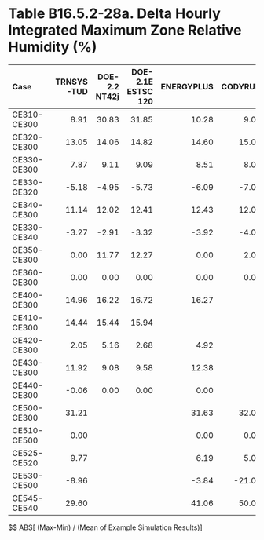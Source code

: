 # Table B16.5.2-28a. Delta Hourly Integrated Maximum Zone Relative Humidity (%)
| Case        | TRNSYS-TUD | DOE-2.2 NT42j | DOE-2.1E ESTSC 120 | ENERGYPLUS | CODYRUN | HOT3000 |     |    Min |   Max |   Mean | Dev % $$ |     | TEST 0.0.0 | 
|:----------- | ----------:| -------------:| ------------------:| ----------:| -------:| -------:| ---:| ------:| -----:| ------:| --------:| ---:| ----------:| 
| CE310-CE300 |       8.91 |         30.83 |              31.85 |      10.28 |    9.00 |   10.75 |     |   8.91 | 31.85 |  16.94 |    135.4 |     |      31.85 | 
| CE320-CE300 |      13.05 |         14.06 |              14.82 |      14.60 |   15.00 |   14.44 |     |  13.05 | 15.00 |  14.33 |     13.6 |     |      14.82 | 
| CE330-CE300 |       7.87 |          9.11 |               9.09 |       8.51 |    8.00 |   11.26 |     |   7.87 | 11.26 |   8.97 |     37.8 |     |       9.09 | 
| CE330-CE320 |      -5.18 |         -4.95 |              -5.73 |      -6.09 |   -7.00 |   -3.18 |     |  -7.00 | -3.18 |  -5.35 |     71.3 |     |      -5.73 | 
| CE340-CE300 |      11.14 |         12.02 |              12.41 |      12.43 |   12.00 |   12.81 |     |  11.14 | 12.81 |  12.13 |     13.8 |     |      12.41 | 
| CE330-CE340 |      -3.27 |         -2.91 |              -3.32 |      -3.92 |   -4.00 |   -1.55 |     |  -4.00 | -1.55 |  -3.16 |     77.5 |     |      -3.32 | 
| CE350-CE300 |       0.00 |         11.77 |              12.27 |       0.00 |    2.00 |    5.21 |     |   0.00 | 12.27 |   5.21 |    235.6 |     |      12.27 | 
| CE360-CE300 |       0.00 |          0.00 |               0.00 |       0.00 |    0.00 |    0.00 |     |   0.00 |  0.00 |   0.00 |        - |     |       0.00 | 
| CE400-CE300 |      14.96 |         16.22 |              16.72 |      16.27 |         |   18.87 |     |  14.96 | 18.87 |  16.61 |     23.5 |     |      16.72 | 
| CE410-CE300 |      14.44 |         15.44 |              15.94 |            |         |   18.74 |     |  14.44 | 18.74 |  16.14 |     26.7 |     |      15.94 | 
| CE420-CE300 |       2.05 |          5.16 |               2.68 |       4.92 |         |    6.41 |     |   2.05 |  6.41 |   4.24 |    102.7 |     |       2.68 | 
| CE430-CE300 |      11.92 |          9.08 |               9.58 |      12.38 |         |   11.50 |     |   9.08 | 12.38 |  10.89 |     30.3 |     |       9.58 | 
| CE440-CE300 |      -0.06 |          0.00 |               0.00 |       0.00 |         |    0.07 |     |  -0.06 |  0.07 |   0.00 |        - |     |       0.00 | 
| CE500-CE300 |      31.21 |               |                    |      31.63 |   32.00 |   -7.36 |     |  -7.36 | 32.00 |  21.87 |    180.0 |     |            | 
| CE510-CE500 |       0.00 |               |                    |       0.00 |    0.00 |   -2.57 |     |  -2.57 |  0.00 |  -0.64 |        - |     |            | 
| CE525-CE520 |       9.77 |               |                    |       6.19 |    5.00 |  -20.65 |     | -20.65 |  9.77 |   0.08 |        - |     |            | 
| CE530-CE500 |      -8.96 |               |                    |      -3.84 |  -21.00 |  -24.07 |     | -24.07 | -3.84 | -14.47 |    139.8 |     |            | 
| CE545-CE540 |      29.60 |               |                    |      41.06 |   50.00 |  -15.82 |     | -15.82 | 50.00 |  26.21 |        - |     |            | 

$$ ABS[ (Max-Min) / (Mean of Example Simulation Results)]


